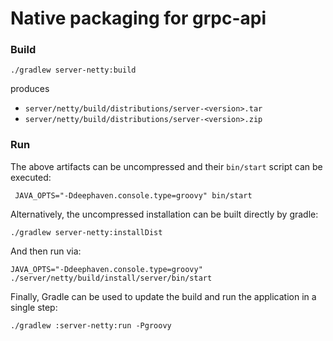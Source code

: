 # Native packaging for grpc-api

### Build

```shell
./gradlew server-netty:build
```

produces

* `server/netty/build/distributions/server-<version>.tar`
* `server/netty/build/distributions/server-<version>.zip`

### Run

The above artifacts can be uncompressed and their `bin/start` script can be executed:

```shell
 JAVA_OPTS="-Ddeephaven.console.type=groovy" bin/start
```

Alternatively, the uncompressed installation can be built directly by gradle:

```shell
./gradlew server-netty:installDist
```

And then run via:

```shell
JAVA_OPTS="-Ddeephaven.console.type=groovy" ./server/netty/build/install/server/bin/start
```

Finally, Gradle can be used to update the build and run the application in a single step:

```shell
./gradlew :server-netty:run -Pgroovy
```
